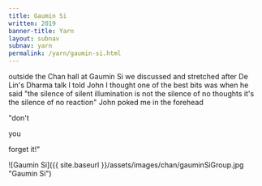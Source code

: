 ```yaml
---
title: Gaumin Si
written: 2019
banner-title: Yarn
layout: subnav
subnav: yarn
permalink: /yarn/gaumin-si.html
---
```


<div class="poem">
outside the Chan hall  
at Gaumin Si  
we discussed and stretched  
after De Lin's Dharma talk  
I told John I thought  
one of the best bits  
was when he said  
"the silence of silent illumination  
is not the silence of no thoughts  
it's the silence of no reaction"  
John poked me in the forehead

"don't

you

forget it!"
</div>

![Gaumin Si]({{ site.baseurl }}/assets/images/chan/gauminSiGroup.jpg "Gaumin Si")
